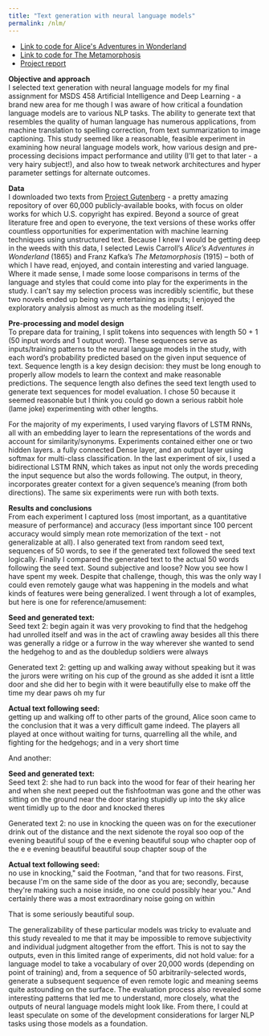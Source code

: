 ```yaml
---
title: "Text generation with neural language models"
permalink: /nlm/
---
```


* [Link to code for Alice's Adventures in Wonderland](https://github.com/clboetticher/DeepLearning/blob/master/MSDS458_A4_Neural%20Language%20Modeling%20for%20Text%20Generation_Alice%20in%20Wonderland.ipynb)
* [Link to code for The Metamorphosis](https://github.com/clboetticher/DeepLearning/blob/master/MSDS458_A4_Neural%20Language%20Modeling%20for%20Text%20Generation_Metamorphosis.ipynb)
* [Project report](https://github.com/clboetticher/DeepLearning/blob/master/pdfs/Boetticher_A4_NLM%20for%20text%20generation.pdf)

**Objective and approach**<br>
I selected text generation with neural language models for my final assignment for MSDS 458 Artificial Intelligence and Deep Learning - a brand new area for me though I was aware of how critical a foundation language models are to various NLP tasks. The ability to generate text that resembles the quality of human language has numerous applications, from machine translation to spelling correction, from text summarization to image captioning. This study seemed like a reasonable, feasible experiment in examining how neural language models work, how various design and pre-processing decisions impact performance and utility (I’ll get to that later - a very hairy subject!), and also how to tweak network architectures and hyper parameter settings for alternate outcomes.

**Data**<br>
I downloaded two texts from [Project Gutenberg](https://gutenberg.org) - a pretty amazing repository of over 60,000 publicly-available books, with focus on older works for which U.S. copyright has expired. Beyond a source of great literature free and open to everyone, the text versions of these works offer countless opportunities for experimentation with machine learning techniques using unstructured text. Because I knew I would be getting deep in the weeds with this data, I selected Lewis Carroll’s *Alice’s Adventures in Wonderland* (1865) and Franz Kafka’s *The Metamorphosis* (1915) – both of which I have read, enjoyed, and contain interesting and varied language. Where it made sense, I made some loose comparisons in terms of the language and styles that could come into play for the experiments in the study. I can’t say my selection process was incredibly scientific, but these two novels ended up being very entertaining as inputs; I enjoyed the exploratory analysis almost as much as the modeling itself.<br>

**Pre-processing and model design**<br>
To prepare data for training, I split tokens into sequences with length 50 + 1 (50 input words and 1 output word). These sequences serve as inputs/training patterns to the neural language models in the study, with each word’s probability predicted based on the given input sequence of text. Sequence length is a key design decision: they must be long enough to properly allow models to learn the context and make reasonable predictions. The sequence length also defines the seed text length used to generate text sequences for model evaluation. I chose 50 because it seemed reasonable but I think you could go down a serious rabbit hole (lame joke) experimenting with other lengths.<br>

For the majority of my experiments, I used varying flavors of LSTM RNNs, all with an embedding layer to learn the representations of the words and account for similarity/synonyms. Experiments contained either one or two hidden layers. a fully connected Dense layer, and an output layer using softmax for multi-class classification. In the last experiment of six, I used a bidirectional LSTM RNN, which takes as input not only the words preceding the input sequence but also the words following. The output, in theory, incorporates greater context for a given sequence’s meaning (from both directions). The same six experiments were run with both texts.<br>

**Results and conclusions**<br>
From each experiment I captured loss (most important, as a quantitative measure of performance) and accuracy (less important since 100 percent accuracy would simply mean rote memorization of the text - not generalizable at all). I also generated text from random seed text, sequences of 50 words, to see if the generated text followed the seed text logically. Finally I compared the generated text to the actual 50 words following the seed text. Sound subjective and loose? Now you see how I have spent my week. Despite that challenge, though, this was the only way I could even remotely gauge what was happening in the models and what kinds of features were being generalized. I went through a lot of examples, but here is one for reference/amusement:<br>

**Seed and generated text:**<br>
Seed text 2: begin again it was very provoking to find that the hedgehog had unrolled itself and was in the act of crawling away besides all this there was generally a ridge or a furrow in the way wherever she wanted to send the hedgehog to and as the doubledup soldiers were always<br>

Generated text 2: getting up and walking away without speaking but it was the jurors were writing on his cup of the ground as she added it isnt a little door and she did her to begin with it were beautifully else to make off the time my dear paws oh my fur<br>

**Actual text following seed:**<br>
getting up and walking off to other parts of the ground, Alice soon came
to the conclusion that it was a very difficult game indeed. The players all played at once without waiting for turns, quarrelling all the while, and fighting for the hedgehogs; and in a very short time<br>

And another:<br>

**Seed and generated text:**<br>
Seed text 2: she had to run back into the wood for fear of their hearing her and when she next peeped out the fishfootman was gone and the other was sitting on the ground near the door staring stupidly up into the sky alice went timidly up to the door and knocked theres<br>

Generated text 2: no use in knocking the queen was on for the executioner drink out of the distance and the next sidenote the royal soo oop of the evening beautiful soup of the e evening beautiful soup who chapter oop of the e e evening beautiful beautiful soup chapter soup of the<br>

**Actual text following seed:**<br>
no use in knocking," said the Footman, "and that for two reasons. First, because I'm on the same side of the door as you are; secondly, because they're making such a noise inside, no one could possibly hear you." And certainly there was a most extraordinary noise going on within<br>

That is some seriously beautiful soup.<br>

The generalizability of these particular models was tricky to evaluate and this study revealed to me that it may be impossible to remove subjectivity and individual judgment altogether from the effort. This is not to say the outputs, even in this limited range of experiments, did not hold value: for a language model to take a vocabulary of over 20,000 words (depending on point of training) and, from a sequence of 50 arbitrarily-selected words, generate a subsequent sequence of even remote logic and meaning seems quite astounding on the surface. The evaluation process also revealed some interesting patterns that led me to understand, more closely, what the outputs of neural language models might look like. From there, I could at least speculate on some of the development considerations for larger NLP tasks using those models as a foundation.
